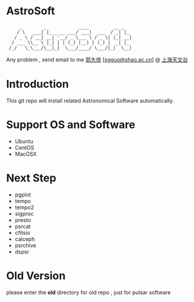# AstroSoft

```
     _        _            ____         __ _
    / \   ___| |_ _ __ ___/ ___|  ___  / _| |_
   / _ \ / __| __| '__/ _ \___ \ / _ \| |_| __|
  / ___ \\__ \ |_| | | (_) |__) | (_) |  _| |_
 /_/   \_\___/\__|_|  \___/____/ \___/|_|  \__|
```

Any problem , send email to me [郭大侠](http://guoshaoguang.com/blog) [sgguo@shao.ac.cn] @ [上海天文台](http://www.shao.ac.cn)

# Introduction

This git repo will install related Astronomical Software automatically.

# Support OS and Software

- Ubuntu
- CentOS
- MacOSX

# Next Step

- pgplot
- tempo
- tempo2
- sigproc
- presto
- psrcat
- cfitsio
- calceph
- psrchive
- dspsr

# **Old Version**

please enter the **old** directory for old repo , just for pulsar software
